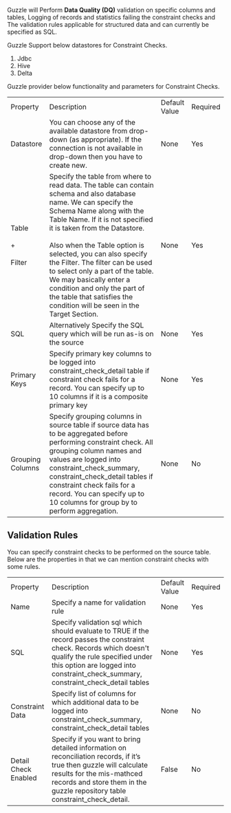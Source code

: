 Guzzle will Perform **Data Quality (DQ)** validation on specific columns and tables, Logging of records and statistics failing the constraint checks and The validation rules applicable for structured data and can currently be specified as SQL.

Guzzle Support below datastores for Constraint Checks.

1. Jdbc
2. Hive
3. Delta

Guzzle provider below functionality and parameters for Constraint Checks.

<table>
  <tr>
    <td>Property </td>
    <td>Description</td>
    <td>Default Value</td>
    <td>Required</td>
  </tr>
  <tr>
    <td>Datastore</td>
    <td>You can choose any of the available datastore from drop-down (as appropriate). If the connection is not available in drop-down then you have to create new.</td>
    <td>None</td>
    <td>Yes</td>
  </tr>
  <tr>
    <td>Table <br/> <br/> + <br/> <br/> Filter</td>
    <td>Specify the table from where to read data. The table can contain schema and also database name. We can specify the Schema Name along with the Table Name. If it is not specified it is taken from the Datastore.
    <br/><br/>
Also when the Table option is selected, you can also specify the Filter. The filter can be used to select only a part of the table. We may basically enter a condition and only the part of the table that satisfies the condition will be seen in the Target Section.
</td>
    <td>None</td>
    <td>Yes</td>
  </tr>
  <tr>
    <td>SQL</td>
    <td>Alternatively Specify the SQL query which will be run as-is on the source</td>
    <td>None</td>
    <td>Yes</td>
  </tr>
  <tr>
    <td>Primary Keys</td>
    <td>Specify primary key columns to be logged into constraint_check_detail table if constraint check fails for a record. You can specify up to 10 columns if it is a composite primary key</td>
    <td>None</td>
    <td>Yes</td>
  </tr>
  <tr>
    <td>Grouping Columns</td>
    <td>Specify grouping columns in source table if source data has to be aggregated before performing constraint check. All grouping column names and values are logged into constraint_check_summary, constraint_check_detail tables if constraint check fails for a record. You can specify up to 10 columns for group by to perform aggregation.</td>
    <td>None</td>
    <td>No</td>
  </tr>
</table>


## Validation Rules

You can specify constraint checks to be performed on the source table. Below are the properties in that we can mention constraint checks with some rules.

<table>
  <tr>
    <td>Property </td>
    <td>Description</td>
    <td>Default Value</td>
    <td>Required</td>
  </tr>
  <tr>
    <td>Name</td>
    <td>Specify a name for validation rule</td>
    <td>None</td>
    <td>Yes</td>
  </tr>
  <tr>
    <td>SQL</td>
    <td>Specify validation sql which should evaluate to TRUE if the record passes the constraint check. Records which doesn't qualify the rule specified under this option are logged into constraint_check_summary, constraint_check_detail tables</td>
    <td>None</td>
    <td>Yes</td>
  </tr>
  <tr>
    <td>Constraint Data</td>
    <td>Specify list of columns for which additional data to be logged into constraint_check_summary, constraint_check_detail tables</td>
    <td>None</td>
    <td>No</td>
  </tr>
  <tr>
    <td>Detail Check Enabled</td>
    <td>Specify if you want to bring detailed information on reconciliation records, if it’s true then guzzle will calculate results for the mis-mathced records and store them in the guzzle repository table constraint_check_detail.</td>
    <td>False</td>
    <td>No</td>
  </tr>
</table>


